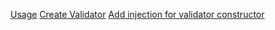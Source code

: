 [Usage](./src/test/java/net/endrealm/validate/test/TestLoad.java)
[Create Validator](./src/test/java/net/endrealm/validate/test/validators/SubUserValidator.java)
[Add injection for validator constructor](./src/test/java/net/endrealm/validate/test/TestLoad.java#L18)